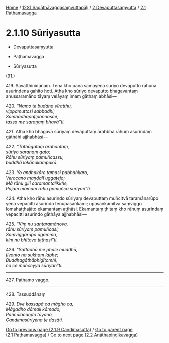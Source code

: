 
[Home](/) / [12S1 Sagāthāvaggasaṃyuttapāḷi](../...md) / [2 Devaputtasaṃyutta](...md) / [2.1 Paṭhamavagga](../12S1/2/2.1.md)

# 2.1.10 Sūriyasutta

* Devaputtasaṃyutta

* Paṭhamavagga

* Sūriyasutta

(91.)

419\. Sāvatthinidānaṃ. Tena kho pana samayena sūriyo devaputto rāhunā asurindena gahito hoti. Atha kho sūriyo devaputto bhagavantaṃ anussaramāno tāyaṃ velāyaṃ imaṃ gāthaṃ abhāsi—

420\. _“Namo te buddha vīratthu,_  
_vippamuttosi sabbadhi;_  
_Sambādhapaṭipannosmi,_  
_tassa me saraṇaṃ bhavā”ti._  


421\. Atha kho bhagavā sūriyaṃ devaputtaṃ ārabbha rāhuṃ asurindaṃ gāthāhi ajjhabhāsi—

422\. _“Tathāgataṃ arahantaṃ,_  
_sūriyo saraṇaṃ gato;_  
_Rāhu sūriyaṃ pamuñcassu,_  
_buddhā lokānukampakā._  


423\. _Yo andhakāre tamasi pabhaṅkaro,_  
_Verocano maṇḍalī uggatejo;_  
_Mā rāhu gilī caramantalikkhe,_  
_Pajaṃ mamaṃ rāhu pamuñca sūriyan”ti._  


424\. Atha kho rāhu asurindo sūriyaṃ devaputtaṃ muñcitvā taramānarūpo yena vepacitti asurindo tenupasaṅkami; upasaṅkamitvā saṃviggo lomahaṭṭhajāto ekamantaṃ aṭṭhāsi. Ekamantaṃ ṭhitaṃ kho rāhuṃ asurindaṃ vepacitti asurindo gāthāya ajjhabhāsi—

425\. _“Kiṃ nu santaramānova,_  
_rāhu sūriyaṃ pamuñcasi;_  
_Saṃviggarūpo āgamma,_  
_kiṃ nu bhītova tiṭṭhasī”ti._  


426\. _“Sattadhā me phale muddhā,_  
_jīvanto na sukhaṃ labhe;_  
_Buddhagāthābhigītomhi,_  
_no ce muñceyya sūriyan”ti._  


---

427\. Paṭhamo vaggo.



---

428\. Tassuddānaṃ



429\. _Dve kassapā ca māgho ca,_  
_Māgadho dāmali kāmado;_  
_Pañcālacaṇḍo tāyano,_  
_Candimasūriyena te dasāti._  


[Go to previous page (2.1.9 Candimasutta)](2.1.9.md) / [Go to parent page (2.1 Paṭhamavagga)](../12S1/2/2.1.md) / [Go to next page (2.2 Anāthapiṇḍikavagga)](../2.2.md)


